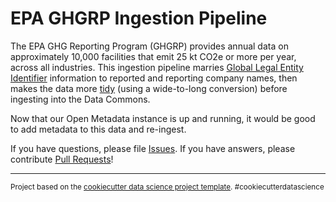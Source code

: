 EPA GHGRP Ingestion Pipeline
==============================
The EPA GHG Reporting Program (GHGRP) provides annual data on approximately 10,000 facilities that emit 25 kt CO2e or more per year, across all industries.  This ingestion pipeline marries [Global Legal Entity Identifier](https://www.gleif.org/en) information to reported and reporting company names, then makes the data more [tidy](https://cran.r-project.org/web/packages/tidyr/vignettes/tidy-data.html) (using a wide-to-long conversion) before ingesting into the Data Commons.

Now that our Open Metadata instance is up and running, it would be good to add metadata to this data and re-ingest.

If you have questions, please file [Issues](https://github.com/os-climate/EPA_GHGRP-ingest-pipelinee/issues).  If you have answers, please contribute [Pull Requests](https://github.com/os-climate/EPA_GHGRP-ingest-pipeline/pulls)!

--------

<p><small>Project based on the <a target="_blank" href="https://drivendata.github.io/cookiecutter-data-science/">cookiecutter data science project template</a>. #cookiecutterdatascience</small></p>
